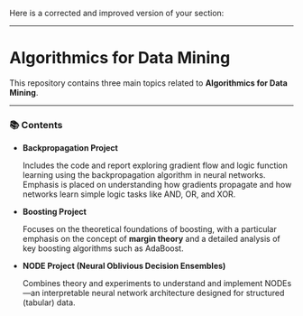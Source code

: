 Here is a corrected and improved version of your section:

---

# Algorithmics for Data Mining

This repository contains three main topics related to **Algorithmics for Data Mining**.

---

### 📚 Contents

* **Backpropagation Project**

  Includes the code and report exploring gradient flow and logic function learning using the backpropagation algorithm in neural networks. Emphasis is placed on understanding how gradients propagate and how networks learn simple logic tasks like AND, OR, and XOR.

* **Boosting Project**

  Focuses on the theoretical foundations of boosting, with a particular emphasis on the concept of **margin theory** and a detailed analysis of key boosting algorithms such as AdaBoost.

* **NODE Project (Neural Oblivious Decision Ensembles)**

  Combines theory and experiments to understand and implement NODEs—an interpretable neural network architecture designed for structured (tabular) data.


